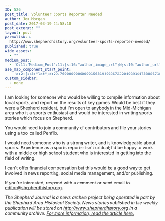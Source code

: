 ```yaml
---
ID: 526
post_title: Volunteer Sports Reporter Needed
author: Jon Morgan
post_date: 2017-03-19 14:58:18
post_excerpt: ""
layout: post
permalink: >
  http://www.shepherdhistory.org/volunteer-sports-reporter-needed/
published: true
wide_assets:
  - ""
medium_post:
  - 'O:11:"Medium_Post":11:{s:16:"author_image_url";N;s:10:"author_url";N;s:11:"byline_name";N;s:12:"byline_email";N;s:10:"cross_link";s:2:"no";s:2:"id";N;s:21:"follower_notification";s:3:"yes";s:7:"license";s:19:"all-rights-reserved";s:14:"publication_id";s:12:"881fb60cdbf3";s:6:"status";s:4:"none";s:3:"url";N;}'
ase_map_component_start_point:
  - 'a:2:{s:3:"lat";d:29.760000000000001563194018672220408916473388671875;s:3:"lng";d:-95.3799999999999954525264911353588104248046875;}'
custom_sidebar:
  - none
---
```

I am looking for someone who would be willing to compile information about local sports, and report on the results of key games. Would be best if they were a Shepherd resident, but I'm open to anybody in the Mid-Michigan area who is a sports enthusiast and would be interested in writing sports stories which focus on Shepherd.

You would need to join a community of contributors and file your stories using a tool called Penflip.

I would need someone who is a strong writer, and is knowledgeable about sports. Experience as a sports reporter isn't critical; I'd be happy to work with a middle or high school student who is interested in getting into the field of writing.

I can't offer financial compensation but this would be a good way to get involved in news reporting, social media management, and/or publishing.

If you're interested, respond with a comment or send email to editor@shepherdhistory.org.

<em>The Shepherd Journal is a news archive project being operated in part by the Shepherd Area Historical Society. News stories published in the weekly publication will be stored on <a href="http://www.shepherdhistory.org">http://www.shepherdhistory.org</a> in a community archive. <a href="http://www.shepherdhistory.org/join-the-shepherd-history-project-and-help-preserve-the-village-of-shepherds-stories-for-tomorrows-historians/">For more information, read the article here.</a></em>
